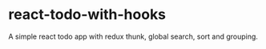 # react-todo-with-hooks
A simple react todo app with redux thunk, global search, sort and grouping.
